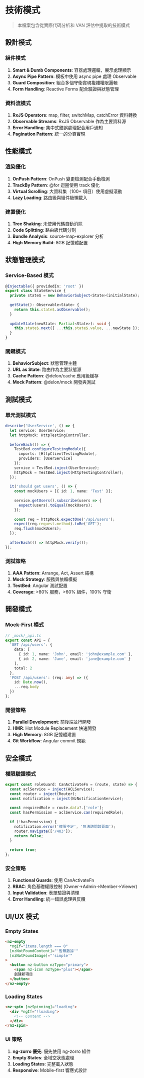 # 技術模式

> 本檔案包含從實際代碼分析和 VAN 評估中提取的技術模式

## 設計模式

### 組件模式
1. **Smart & Dumb Components**: 容器處理邏輯，展示處理顯示
2. **Async Pipe Pattern**: 模板中使用 async pipe 處理 Observable
3. **Guard Composition**: 組合多個守衛實現複雜權限邏輯
4. **Form Handling**: Reactive Forms 配合驗證與狀態管理

### 資料流模式
1. **RxJS Operators**: map, filter, switchMap, catchError 資料轉換
2. **Observable Streams**: RxJS Observable 作為主要資料源
3. **Error Handling**: 集中式錯誤處理配合用戶通知
4. **Pagination Pattern**: 統一的分頁實現

## 性能模式

### 渲染優化
1. **OnPush Pattern**: OnPush 變更檢測配合手動檢測
2. **TrackBy Pattern**: @for 迴圈使用 track 優化
3. **Virtual Scrolling**: 大資料集（100+ 項目）使用虛擬滾動
4. **Lazy Loading**: 路由級與組件級懶載入

### 建置優化
1. **Tree Shaking**: 未使用代碼自動消除
2. **Code Splitting**: 路由級代碼分割
3. **Bundle Analysis**: source-map-explorer 分析
4. **High Memory Build**: 8GB 記憶體配置

## 狀態管理模式

### Service-Based 模式
```typescript
@Injectable({ providedIn: 'root' })
export class StateService {
  private state$ = new BehaviorSubject<State>(initialState);
  
  getState(): Observable<State> {
    return this.state$.asObservable();
  }
  
  updateState(newState: Partial<State>): void {
    this.state$.next({ ...this.state$.value, ...newState });
  }
}
```

### 關鍵模式
1. **BehaviorSubject**: 狀態管理主體
2. **URL as State**: 路由作為主要狀態源
3. **Cache Pattern**: @delon/cache 應用級緩存
4. **Mock Pattern**: @delon/mock 開發與測試

## 測試模式

### 單元測試模式
```typescript
describe('UserService', () => {
  let service: UserService;
  let httpMock: HttpTestingController;
  
  beforeEach(() => {
    TestBed.configureTestingModule({
      imports: [HttpClientTestingModule],
      providers: [UserService]
    });
    service = TestBed.inject(UserService);
    httpMock = TestBed.inject(HttpTestingController);
  });
  
  it('should get users', () => {
    const mockUsers = [{ id: 1, name: 'Test' }];
    
    service.getUsers().subscribe(users => {
      expect(users).toEqual(mockUsers);
    });
    
    const req = httpMock.expectOne('/api/users');
    expect(req.request.method).toBe('GET');
    req.flush(mockUsers);
  });
  
  afterEach(() => httpMock.verify());
});
```

### 測試策略
1. **AAA Pattern**: Arrange, Act, Assert 結構
2. **Mock Strategy**: 服務與依賴模擬
3. **TestBed**: Angular 測試配置
4. **Coverage**: >80% 服務，>60% 組件，100% 守衛

## 開發模式

### Mock-First 模式
```typescript
// _mock/_api.ts
export const API = {
  'GET /api/users': {
    data: [
      { id: 1, name: 'John', email: 'john@example.com' },
      { id: 2, name: 'Jane', email: 'jane@example.com' }
    ],
    total: 2
  },
  'POST /api/users': (req: any) => ({
    id: Date.now(),
    ...req.body
  })
};
```

### 開發策略
1. **Parallel Development**: 前後端並行開發
2. **HMR**: Hot Module Replacement 快速開發
3. **High Memory**: 8GB 記憶體建置
4. **Git Workflow**: Angular commit 規範

## 安全模式

### 權限驗證模式
```typescript
export const roleGuard: CanActivateFn = (route, state) => {
  const aclService = inject(ACLService);
  const router = inject(Router);
  const notification = inject(NzNotificationService);
  
  const requiredRole = route.data?.['role'];
  const hasPermission = aclService.can(requiredRole);
  
  if (!hasPermission) {
    notification.error('權限不足', '無法訪問該頁面');
    router.navigate(['/403']);
    return false;
  }
  
  return true;
};
```

### 安全策略
1. **Functional Guards**: 使用 CanActivateFn
2. **RBAC**: 角色基礎權限控制 (Owner→Admin→Member→Viewer)
3. **Input Validation**: 表單驗證與清理
4. **Error Handling**: 統一錯誤處理與反饋

## UI/UX 模式

### Empty States
```html
<nz-empty
  *ngIf="items.length === 0"
  [nzNotFoundContent]="'暫無數據'"
  [nzNotFoundImage]="'simple'"
>
  <button nz-button nzType="primary">
    <span nz-icon nzType="plus"></span>
    創建新項目
  </button>
</nz-empty>
```

### Loading States
```html
<nz-spin [nzSpinning]="loading">
  <div *ngIf="!loading">
    <!-- Content -->
  </div>
</nz-spin>
```

### UI 策略
1. **ng-zorro 優先**: 優先使用 ng-zorro 組件
2. **Empty States**: 全域空狀態處理
3. **Loading States**: 完整載入狀態
4. **Responsive**: Mobile-first 響應式設計
